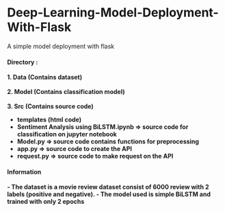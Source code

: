 # Deep-Learning-Model-Deployment-With-Flask
A simple model deployment with flask

<h4>Directory :</h4>
<b>1. Data (Contains dataset) </b> <br/><br/>
<b>2. Model (Contains classification model)<b/> <br/><br/>   
<b>3. Src (Contains source code)</b> <br/>
  
- templates (html code)
- Sentiment Analysis using BiLSTM.ipynb => source code for classification on jupyter notebook
- Model.py => source code contains functions for preprocessing
- app.py => source code to create the API
- request.py => source code to make request on the API

<h4>Information</h4>
- The dataset is a movie review dataset consist of 6000 review with 2 labels (positive and negative).
- The model used is simple BiLSTM and trained with only 2 epochs
